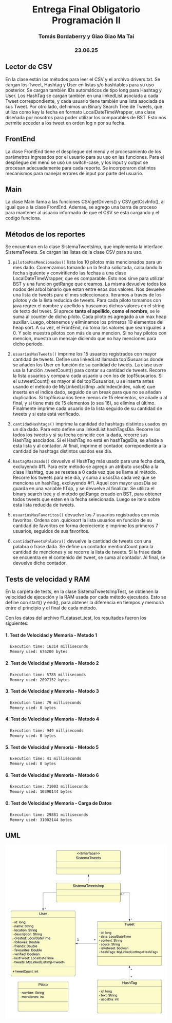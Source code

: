 <div align="center">

# Entrega Final Obligatorio </br> Programación II
### Tomás Bordaberry y Giao Giao Ma Tai
### 23.06.25

</div>

## Lector de CSV

En la clase están los métodos para leer el CSV y el archivo drivers.txt. Se cargan los Tweet, Hashtag y User en listas y/o hashtables para su uso posterior.
Se cargan también IDs automáticos de tipo long para Hashtag y User. Los HashTag se cargan también en una linkedList asociada a cada Tweet correspondiente,
y cada usuario tiene también una lista asociada de sus Tweet. Por otro lado, definimos un Binary Search Tree de Tweets, que utiliza como key la fecha en formato
LocalDateTimeWrapper, una clase diseñada por nosotros para poder utilizar los comparables de BST. Esto nos permite acceder a los tweet en orden log n por su fecha.


## FrontEnd

La clase FrontEnd tiene el despliegue del menú y el procesamiento de los parámetros ingresados por el usuario para su uso en las funciones. Para el
despliegue del menú se usó un switch-case, y los input y output se procesan adecuadamente para cada reporte.
Se incorporaron distintos mecanismos para manejar errores de input por parte del usuario.

## Main

La clase Main llama a las funciones CSV.getDrivers() y CSV.getCsvInfo(), al igual que a la clase FrontEnd.
Ademas, se agrego una barra de proceso para mantener al usuario informado de que el CSV se esta cargando y el codigo funciona.

## Métodos de los reportes

Se encuentran en la clase SistemaTweetsImp, que implementa la interface SistemaTweets. Se cargan las listas de la clase CSV para su uso.

1. `pilotosMasMencionados()` lista los 10 pilotos más mencionados para un mes dado.
   Comenzamos tomando un la fecha solicitada, calculando la fecha siguiente y conviritiendo las fechas a una clase LocalDateTimeWrapper, que es comparable. Esto nos sirve para utilizar BST y una funcion getRange que creamos.
   La misma devuelve todos los nodos del arbol binario que estan entre esos dos valores. Nos devuelve una lista de tweets para el mes seleccionado. 
   Iteramos a traves de los pilotos y de la lista reducida de tweets. Para cada piloto tomamos con java regrex el nombre y apellido y buscamos dichos valores en el string de texto del tweet. Si aprece **tanto el apellido, como el nombre**, se le suma al counter de dicho piloto. 
   Cada piloto es agregado a un max heap auxiliar. Luego, obtenemos y eliminamos los primeros 10 elementos del heap sort. A su vez, el FrontEnd, no toma los valores que sean iguales a 0. Y solo muestra pilotos con más de una mencion. Si no hay pilotos con mencion, muestra un mensaje diciendo que no hay menciones para dicho periodo.

2. `usuariosMasTweets()` imprime los 15 usuarios registrados con mayor cantidad de tweets.
   Define una linkedList llamada top15usuarios donde se añaden los User en función de su cantidad de tweets. La clase user usa la función .tweetCount() para
   contar su cantidad de tweets. Recorre la lista usuarios y compara cada usuario u con los de top15usuarios. Si el u.tweetCount() es mayor al del top15usuarios,
   u se inserta antes usando el método de MyLinkedListImp .addIndex(index, value) que inserta en el indice dado, seguido de un break para que no se añadan duplicados.
   Si top15usuarios tiene menos de 15 elementos, se añade u al final, y si tiene más de 15 elementos (o sea 16), se elimina el último. Finalmente imprime cada
   usuario de la lista seguido de su cantidad de tweets y si este está verificado.

3. `cantidadHashtags()` imprime la cantidad de hashtags distintos usados en un día dado.
   Para esto define una linkedList hashTagsDia. Recorre los todos los tweets y si su fecha coincide con la dada, recorre sus HashTag asociados. Si el HashTag
   no está en hashTagsDia, se añade a esta lista y al contador. Al final, imprime el contador, correpondiente a la cantidad de hashtags distintos usados ese día.

4. `hastagMasUsado()` devuelve el HashTag más usado para una fecha dada, excluyendo #f1.
   Para este método se agregó un atributo usosDia a la clase Hashtag, que se resetea a 0 cada vez que se llama al método. Recorre los tweets para ese día, y suma
   a usosDia cada vez que se menciona un hashTag, excluyendo #f1. Aquel con mayor usosDia se guarda en una variable hTop, y se devuelve al finalizar.
   Se utiliza el binary search tree y el metodo getRange creado en BST, para obtener todos tweets que esten en la fecha selecionada. Luego se itera sobre esta lista reducida de tweets.

5. `usuariosMasFavoritos()` devuelve los 7 usuarios registrados con más favoritos.
   Ordena con .quicksort la lista usuarios en función de su cantidad de favoritos en forma decreciente e imprime los primeros 7 usuarios, seguidos de sus favoritos.

6. `cantidadTweetsPalabra()` devuelve la cantidad de tweets con una palabra o frase dada.
   Se define un contador mentionCount para la cantidad de menciones y se recorre la lista de tweets. Si la frase dada se encuentra en el contenido del tweet,
   se suma al contador. Al final, se devuelve dicho contador.

## Tests de velocidad y RAM </br> 

En la carpeta de tests, en la clase SistemaTweetsImpTest, se obtienen la velocidad de ejecución y la RAM usada por cada método ejecutado. Esto se define con
start() y end(), para obtener la diferencia en tiempos y memoria entre el principio y el final de cada método.

Con los datos del archivo f1_dataset_test, los resultados fueron los siguientes:

   #### 1. Test de Velocidad y Memoria - Metodo 1
      Execution time: 16314 milliseconds
      Memory used: 676200 bytes

   #### 2. Test de Velocidad y Memoria - Metodo 2
      Execution time: 5785 milliseconds
      Memory used: 2097152 bytes

   #### 3. Test de Velocidad y Memoria - Metodo 3
      Execution time: 79 milliseconds
      Memory used: 0 bytes

   #### 4. Test de Velocidad y Memoria - Metodo 4
      Execution time: 949 milliseconds
      Memory used: 0 bytes

   #### 5. Test de Velocidad y Memoria - Metodo 5
      Execution time: 41 milliseconds
      Memory used: 0 bytes

   #### 6. Test de Velocidad y Memoria - Metodo 6
      Execution time: 71003 milliseconds
      Memory used: 10390144 bytes

   #### 0. Test de Velocidad y Memoria - Carga de Datos
      Execution time: 29881 milliseconds
      Memory used: 31002144 bytes


## UML

![](uml.jpeg)